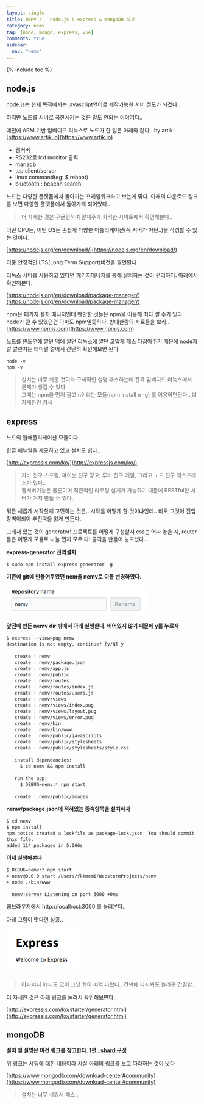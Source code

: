 ```yaml
---
layout: single
title: NEMV 4 - node.js & express & mongoDB 설치
category: nemv
tag: [node, mongo, express, vue]
comments: true
sidebar:
  nav: "nemv"
---
```


{% include toc %}

## node.js  

node.js는 현재 목적에서는 javascript언어로 제작가능한 서버 정도가 되겠다..

하지만 노드를 서버로 국한시키는 것은 말도 안되는 이야기다..

예전에 ARM 기반 임베디드 리눅스로 노드가 한 일은 아래와 같다.. by artik : [https://www.artik.io](https://www.artik.io)

- 웹서버
- RS232로 lcd monitor 출력
- mariadb 
- tcp client/server
- linux command(eg: $ reboot)
- bluetooth : beacon search

노드는 다양한 플랫폼에서 돌아가는 프레임워크라고 보는게 맞다. 아래의 다운로드 링크를 보면 다양한 플랫폼에서 돌아가게 되어있다..

> 더 자세한 것은 구글링하여 말재주가 화려한 사이트에서 확인해본다..  

어떤 CPU든, 어떤 OS든 손쉽게 다양한 어플리케이션(꼭 서버가 아닌..)을 작성할 수 있는 것이다.

[https://nodejs.org/en/download/](https://nodejs.org/en/download/)  

이중 안정적인 LTS(Long Term Support)버전을 깔면된다.  

리눅스 서버를 사용하고 있다면 패키지매니저를 통해 설치하는 것이 편리하다.  아래에서 확인해본다.

[https://nodejs.org/en/download/package-manager/](https://nodejs.org/en/download/package-manager/)

npm은 패키지 설치 매니저인데 왠만한 것들은 npm을 이용해 죄다 깔 수가 있다..
node가 클 수 있었던건 아마도 npm일듯하다. 방대한량의 자료들을 보라.. [https://www.npmjs.com](https://www.npmjs.com)

노드를 윈도우에 깔던 맥에 깔던 리눅스에 깔던 고맙게 패스 다잡아주기 때문에 node가 잘 깔린지는 터미널 열어서 간단히 확인해보면 된다.

```console
node -v
npm -v
```

> 설치는 너무 쉬운 것이라 구체적인 설명 패스하는데 간혹 임베디드 리눅스에서 문제가 생길 수 있다.   
그때는 npm을 먼저 깔고 n이라는 모듈(npm install n -g) 를 이용하면된다.. 더 자세한건 검색

## express

노드의 웹애플리케이션 모듈이다.

한글 매뉴얼을 제공하고 있고 설치도 쉽다..

[http://expressjs.com/ko/](http://expressjs.com/ko/)

> 자바 친구 스프링, 파이썬 친구 장고, 루비 친구 레일, 그리고 노드 친구 익스프레스가 있다..  
웹서버기능은 물론이며 직관적인 라우팅 설계가 가능하기 때문에 RESTful한 서버가 거저 만들 수 있다. 

뭐든 새롭게 시작할때 고민하는 것은..  시작을 어떻게 할 것이냐인데.. 바로 그것이 진입장벽이되어 추진력을 잃게 만든다..

그래서 있는 것이 generator! 프로젝트를 어떻게 구성할지 css는 어따 놓을 지, router들은 어떻게 모듈로 나눌 껀지 모두 다! 골격을 만들어 놓으셨다..

**express-generator 전역설치**

```text
$ sudo npm install express-generator -g
```

**기존에 git에 만들어두었던 nem을 nemv로 이름 변경하였다.**
 
![alt repo](/images/nemv/4.png)

**앞전에 만든 nemv dir 밖에서 아래 실행한다. 비어있지 않기 때문에 y를 누르자**

```text
$ express --view=pug nemv
destination is not empty, continue? [y/N] y

   create : nemv
   create : nemv/package.json
   create : nemv/app.js
   create : nemv/public
   create : nemv/routes
   create : nemv/routes/index.js
   create : nemv/routes/users.js
   create : nemv/views
   create : nemv/views/index.pug
   create : nemv/views/layout.pug
   create : nemv/views/error.pug
   create : nemv/bin
   create : nemv/bin/www
   create : nemv/public/javascripts
   create : nemv/public/stylesheets
   create : nemv/public/stylesheets/style.css

   install dependencies:
     $ cd nemv && npm install

   run the app:
     $ DEBUG=nemv:* npm start

   create : nemv/public/images
```

**nemv/package.json에 적혀있는 종속항목을 설치하자**

```text
$ cd nemv
$ npm install
npm notice created a lockfile as package-lock.json. You should commit this file.
added 114 packages in 5.066s
```

**이제 실행해본다**

```text
$ DEBUG=nemv:* npm start
> nemv@0.0.0 start /Users/fkkmemi/WebstormProjects/nemv
> node ./bin/www

  nemv:server Listening on port 3000 +0ms
```

웹브라우저에서 http://localhost:3000 를 눌러본다..

아래 그림이 떳다면 성공.. 

![alt hello world!](/images/nemv/5.png)

> 아파치니 iis니도 없이 그냥 웹이 떠억 나왔다.. 간만에 다시봐도 놀라운 간결함..

더 자세한 것은 아래 링크를 눌러서 확인해보면다.

[http://expressjs.com/ko/starter/generator.html](http://expressjs.com/ko/starter/generator.html)

## mongoDB

**설치 및 설명은 이전 링크를 참고한다. [1편 : shard 구성](/mongo-sharding-1/)**

위 링크는 샤딩에 대한 내용이라 사실 아래의 링크를 보고 따라하는 것이 낫다

[https://www.mongodb.com/download-center#community](https://www.mongodb.com/download-center#community)

> 설치는 너무 쉬워서 패스..
